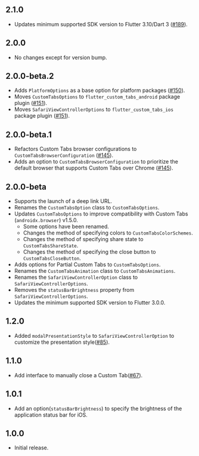 ## 2.1.0

- Updates minimum supported SDK version to Flutter 3.10/Dart 3 ([#189](https://github.com/droibit/flutter_custom_tabs/pull/189)).

## 2.0.0

- No changes except for version bump.

## 2.0.0-beta.2

- Adds `PlatformOptions` as a base option for platform packages ([#150](https://github.com/droibit/flutter_custom_tabs/pull/150)).
- Moves `CustomTabsOptions` to `flutter_custom_tabs_android` package plugin ([#151](https://github.com/droibit/flutter_custom_tabs/pull/151)).
- Moves `SafariViewControllerOptions` to `flutter_custom_tabs_ios` package plugin ([#151](https://github.com/droibit/flutter_custom_tabs/pull/151)).

## 2.0.0-beta.1

- Refactors Custom Tabs browser configurations to `CustomTabsBrowserConfiguration` ([#145](https://github.com/droibit/flutter_custom_tabs/pull/145)).
- Adds an option to `CustomTabsBrowserConfiguration` to prioritize the default browser that supports Custom Tabs over Chrome ([#145](https://github.com/droibit/flutter_custom_tabs/pull/145)).

## 2.0.0-beta

- Supports the launch of a deep link URL.
- Renames the `CustomTabsOption` class to `CustomTabsOptions`.
- Updates `CustomTabsOptions` to improve compatibility with Custom Tabs (`androidx.browser`) v1.5.0.
  - Some options have been renamed.
  - Changes the method of specifying colors to `CustomTabsColorSchemes`.
  - Changes the method of specifying share state to `CustomTabsShareState`.
  - Changes the method of specifying the close button to `CustomTabsCloseButton`.
- Adds options for Partial Custom Tabs to `CustomTabsOptions`.
- Renames the `CustomTabsAnimation` class to `CustomTabsAnimations`.
- Renames the `SafariViewControllerOption` class to `SafariViewControllerOptions`.
- Removes the `statusBarBrightness` property from `SafariViewControllerOptions`.
- Updates the minimum supported SDK version to Flutter 3.0.0.

## 1.2.0

- Added `modalPresentationStyle` to `SafariViewControllerOption` to customize the presentation style([#85](https://github.com/droibit/flutter_custom_tabs/pull/85)).

## 1.1.0

- Add interface to manually close a Custom Tab([#67](https://github.com/droibit/flutter_custom_tabs/pull/67)).

## 1.0.1

- Add an option(`statusBarBrightness`) to specify the brightness of the application status bar for iOS.

## 1.0.0

- Initial release.
